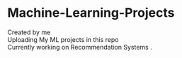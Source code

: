 # Machine-Learning-Projects
Created by me<br>
Uploading My ML projects in this repo<br>
Currently working on Recommendation Systems .
